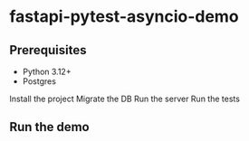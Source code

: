 # fastapi-pytest-asyncio-demo

## Prerequisites

- Python 3.12+
- Postgres

Install the project
Migrate the DB
Run the server
Run the tests

## Run the demo
